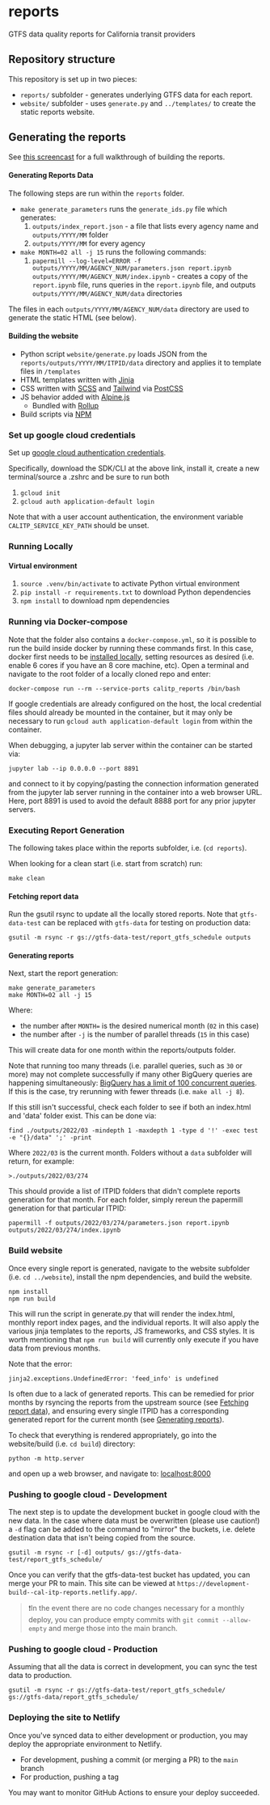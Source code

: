 # reports

GTFS data quality reports for California transit providers

## Repository structure

This repository is set up in two pieces:

- `reports/` subfolder - generates underlying GTFS data for each report.
- `website/` subfolder - uses `generate.py` and `../templates/` to create the static reports website.

## Generating the reports

See [this screencast](https://www.loom.com/share/b45317053ff54b9fbb46b8159947c379) for a full walkthrough of building the reports.

#### Generating Reports Data

The following steps are run within the `reports` folder.

- `make generate_parameters` runs the `generate_ids.py` file which generates:
  1. `outputs/index_report.json` - a file that lists every agency name and `outputs/YYYY/MM` folder
  2. `outputs/YYYY/MM` for every agency
- `make MONTH=02 all -j 15` runs the following commands:
  1. `papermill --log-level=ERROR -f outputs/YYYY/MM/AGENCY_NUM/parameters.json report.ipynb outputs/YYYY/MM/AGENCY_NUM/index.ipynb` - creates a copy of the `report.ipynb` file, runs queries in the `report.ipynb` file, and outputs `outputs/YYYY/MM/AGENCY_NUM/data` directories

The files in each `outputs/YYYY/MM/AGENCY_NUM/data` directory are used to generate the static HTML (see below).

#### Building the website

- Python script `website/generate.py` loads JSON from the `reports/outputs/YYYY/MM/ITPID/data` directory and applies it to template files in `/templates`
- HTML templates written with [Jinja](https://jinja.palletsprojects.com/en/3.0.x/)
- CSS written with [SCSS](https://sass-lang.com/documentation/syntax#scss) and [Tailwind](https://tailwindcss.com/docs) via [PostCSS](https://postcss.org/)
- JS behavior added with [Alpine.js](https://alpinejs.dev)
  - Bundled with [Rollup](https://rollupjs.org/guide/en/)
- Build scripts via [NPM](https://www.npmjs.com/)


### Set up google cloud credentials

Set up [google cloud authentication credentials](https://cloud.google.com/docs/authentication/getting-started).

Specifically, download the SDK/CLI at the above link, install it, create a new terminal/source a .zshrc and be sure to run both

1. `gcloud init`
2. `gcloud auth application-default login`

Note that with a user account authentication, the environment variable `CALITP_SERVICE_KEY_PATH` should be unset.

### Running Locally

#### Virtual environment

1. `source .venv/bin/activate` to activate Python virtual environment
2. `pip install -r requirements.txt` to download Python dependencies
3. `npm install` to download npm dependencies

### Running via Docker-compose

Note that the folder also contains a `docker-compose.yml`, so it is possible to run the build inside docker by running these commands first.
In this case, docker first needs to be [installed locally](https://docs.docker.com/get-docker/), setting resources as desired (i.e. enable 6 cores if you have an 8 core machine, etc).
Open a terminal and navigate to the root folder of a locally cloned repo and enter:

```shell
docker-compose run --rm --service-ports calitp_reports /bin/bash
```

If google credentials are already configured on the host, the local credential files should already be mounted in the container, but it may only be necessary to run `gcloud auth application-default login` from within the container.

When debugging, a jupyter lab server within the container can be started via:

```shell
jupyter lab --ip 0.0.0.0 --port 8891
```

and connect to it by copying/pasting the connection information generated from the jupyter lab server running in the container into a web browser URL.
Here, port 8891 is used to avoid the default 8888 port for any prior jupyter servers.

### Executing Report Generation

The following takes place within the reports subfolder, i.e. (`cd reports`).

When looking for a clean start (i.e. start from scratch) run:

```shell
make clean
```

#### Fetching report data
Run the gsutil rsync to update all the locally stored reports.
Note that `gtfs-data-test` can be replaced with `gtfs-data` for testing on production data:

```shell
gsutil -m rsync -r gs://gtfs-data-test/report_gtfs_schedule outputs
```

#### Generating reports
Next, start the report generation:

```shell
make generate_parameters
make MONTH=02 all -j 15
```
Where:
* the number after `MONTH=` is the desired numerical month (`02` in this case)
* the number after `-j` is the number of parallel threads (`15` in this case)

This will create data for one month within the reports/outputs folder.

Note that running too many threads (i.e. parallel queries, such as `30` or more) may not complete successfully if many other BigQuery queries are happening simultaneously: [BigQuery has a limit of 100 concurrent queries](https://cloud.google.com/bigquery/quotas).
If this is the case, try rerunning with fewer threads (i.e. `make all -j 8`).

If this still isn't successful, check each folder to see if both an index.html and 'data' folder exist.
This can be done via:
```shell
find ./outputs/2022/03 -mindepth 1 -maxdepth 1 -type d '!' -exec test -e "{}/data" ';' -print
```
Where `2022/03` is the current month. Folders without a `data` subfolder will return, for example:
```shell
>./outputs/2022/03/274
```
 This should provide a list of ITPID folders that didn't complete reports generation for that month.
 For each folder, simply rereun the papermill generation for that particular ITPID:
```shell
papermill -f outputs/2022/03/274/parameters.json report.ipynb outputs/2022/03/274/index.ipynb
```

### Build website

Once every single report is generated, navigate to the website subfolder (i.e. `cd ../website`), install the npm dependencies, and build the website.

```shell
npm install
npm run build
```

This will run the script in generate.py that will render the index.html, monthly report index pages, and the individual reports.
It will also apply the various jinja templates to the reports, JS frameworks, and CSS styles. It is worth mentioning that `npm run build` will currently only execute if you have data from previous months.

Note that the error:
```shell
jinja2.exceptions.UndefinedError: 'feed_info' is undefined
```
Is often due to a lack of generated reports. This can be remedied for prior months by rsyncing the reports from the upstream source (see [Fetching report data](#fetching-report-data)), and ensuring every single ITPID has a corresponding generated report for the current month (see [Generating reports](#generating-reports)).

To check that everything is rendered appropriately, go into the website/build (i.e. `cd build`) directory:

 ```shell
python -m http.server
```
and open up a web browser, and navigate to:
[localhost:8000](localhost:8000)

### Pushing to google cloud - Development

The next step is to update the development bucket in google cloud with the new data.
In the case where data must be overwritten (please use caution!) a `-d` flag can be added to the command
to "mirror" the buckets, i.e. delete destination data that isn't being copied
from the source.
```shell
gsutil -m rsync -r [-d] outputs/ gs://gtfs-data-test/report_gtfs_schedule/
```

Once you can verify that the gtfs-data-test bucket has updated, you can merge your
PR to main. This site can be viewed at `https://development-build--cal-itp-reports.netlify.app/`.

>❗️In the event there are no code changes necessary for a monthly deploy,
> you can produce empty commits with `git commit --allow-empty` and merge those
> into the main branch.

### Pushing to google cloud - Production

Assuming that all the data is correct in development, you can sync the test data to production.

```shell
gsutil -m rsync -r gs://gtfs-data-test/report_gtfs_schedule/ gs://gtfs-data/report_gtfs_schedule/
```

### Deploying the site to Netlify
Once you've synced data to either development or production, you may deploy the
appropriate environment to Netlify.
* For development, pushing a commit (or merging a PR) to the `main` branch
* For production, pushing a tag

You may want to monitor GitHub Actions to ensure your deploy succeeded.

